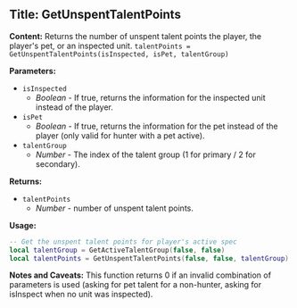 ## Title: GetUnspentTalentPoints

**Content:**
Returns the number of unspent talent points the player, the player's pet, or an inspected unit.
`talentPoints = GetUnspentTalentPoints(isInspected, isPet, talentGroup)`

**Parameters:**
- `isInspected`
  - *Boolean* - If true, returns the information for the inspected unit instead of the player.
- `isPet`
  - *Boolean* - If true, returns the information for the pet instead of the player (only valid for hunter with a pet active).
- `talentGroup`
  - *Number* - The index of the talent group (1 for primary / 2 for secondary).

**Returns:**
- `talentPoints`
  - *Number* - number of unspent talent points.

**Usage:**
```lua
-- Get the unspent talent points for player's active spec
local talentGroup = GetActiveTalentGroup(false, false)
local talentPoints = GetUnspentTalentPoints(false, false, talentGroup)
```

**Notes and Caveats:**
This function returns 0 if an invalid combination of parameters is used (asking for pet talent for a non-hunter, asking for isInspect when no unit was inspected).